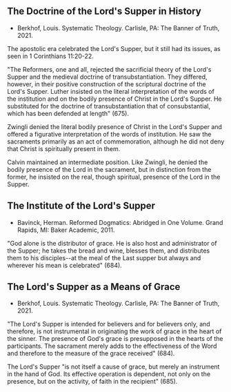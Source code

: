 ## The Doctrine of the Lord's Supper in History

- Berkhof, Louis. Systematic Theology. Carlisle, PA: The Banner of Truth, 2021.

The apostolic era celebrated the Lord's Supper, but it still had its issues, as seen in 1 Corinthians 11:20-22.

"The Reformers, one and all, rejected the sacrificial theory of the Lord's Supper and the medieval doctrine of transubstantiation. They differed, however, in their positive construction of the scriptural doctrine of the Lord's Supper. Luther insisted on the literal interpretation of the words of the institution and on the bodily presence of Christ in the Lord's Supper. He substituted for the doctrine of transubstantiation that of consubstantial, which has been defended at length" (675).

Zwingli denied the literal bodily presence of Christ in the Lord's Supper and offered a figurative interpretation of the words of institution. He saw the sacraments primarily as an act of commemoration, although he did not deny that Christ is spiritually present in them.

Calvin maintained an intermediate position. Like Zwingli, he denied the bodily presence of the Lord in the sacrament, but in distinction from the former, he insisted on the real, though spiritual, presence of the Lord in the Supper.

## The Institute of the Lord's Supper

- Bavinck, Herman. Reformed Dogmatics: Abridged in One Volume. Grand Rapids, MI: Baker Academic, 2011.

"God alone is the distributor of grace. He is also host and administrator of the Supper; he takes the bread and wine, blesses them, and distributes them to his disciples--at the meal of the Last supper but always and wherever his mean is celebrated" (684).

## The Lord's Supper as a Means of Grace

- Berkhof, Louis. Systematic Theology. Carlisle, PA: The Banner of Truth, 2021.

"The Lord's Supper is intended for believers and for believers only, and therefore, is not instrumental in originating the work of grace in the heart of the sinner. The presence of God's grace is presupposed in the hearts of the participants. The sacrament merely adds to the effectiveness of the Word and therefore to the measure of the grace received" (684).

The Lord's Supper "is not itself a cause of grace, but merely an instrument in the hand of God. Its effective operation is dependent, not only on the presence, but on the activity, of faith in the recipient" (685).
